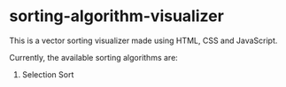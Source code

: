 # sorting-algorithm-visualizer

<p>This is a vector sorting visualizer made using HTML, CSS and JavaScript.<p>

<p>Currently, the available sorting algorithms are:</p>
<ol>
  <li>Selection Sort</li>
</ol>

